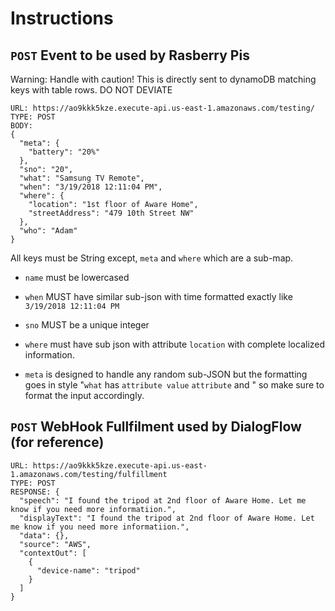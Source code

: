 # Instructions

## `POST` Event to be used by Rasberry Pis

Warning: Handle with caution! This is directly sent to dynamoDB matching keys with table rows. DO NOT DEVIATE

```
URL: https://ao9kkk5kze.execute-api.us-east-1.amazonaws.com/testing/
TYPE: POST
BODY:
{
  "meta": {
    "battery": "20%"
  },
  "sno": "20",
  "what": "Samsung TV Remote",
  "when": "3/19/2018 12:11:04 PM",
  "where": {
    "location": "1st floor of Aware Home",
    "streetAddress": "479 10th Street NW"
  },
  "who": "Adam"
}
```

All keys must be String except, `meta` and `where` which are a sub-map. 

- `name` must be lowercased

- `when` MUST have similar sub-json with time formatted exactly like `3/19/2018 12:11:04 PM`

- `sno` MUST be a unique integer

- `where` must have sub json with attribute `location` with complete localized information.

- `meta` is designed to handle any random sub-JSON but the formatting goes in style "`what` has `attribute value` `attribute` and " so make sure to format the input accordingly.



## `POST` WebHook Fullfilment used by DialogFlow (for reference)
```
URL: https://ao9kkk5kze.execute-api.us-east-1.amazonaws.com/testing/fulfillment
TYPE: POST
RESPONSE: {
  "speech": "I found the tripod at 2nd floor of Aware Home. Let me know if you need more informatiion.",
  "displayText": "I found the tripod at 2nd floor of Aware Home. Let me know if you need more informatiion.",
  "data": {},
  "source": "AWS",
  "contextOut": [
    {
      "device-name": "tripod"
    }
  ]
}
```

